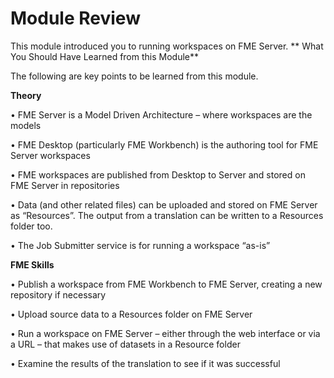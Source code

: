 # Module Review

This module introduced you to running workspaces on FME Server.
**
What You Should Have Learned from this Module**

The following are key points to be learned from this module.

**Theory**

• FME Server is a Model Driven Architecture – where workspaces are the models

• FME Desktop (particularly FME Workbench) is the authoring tool for FME Server workspaces

• FME workspaces are published from Desktop to Server and stored on FME Server in repositories

• Data (and other related files) can be uploaded and stored on FME Server as “Resources”.
The output from a translation can be written to a Resources folder too.

• The Job Submitter service is for running a workspace “as-is” 

**FME Skills**

• Publish a workspace from FME Workbench to FME Server, creating a new repository if
necessary

• Upload source data to a Resources folder on FME Server

• Run a workspace on FME Server – either through the web interface or via a URL – that makes use of datasets in a Resource folder

• Examine the results of the translation to see if it was successful